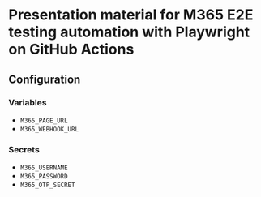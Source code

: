 # Presentation material for M365 E2E testing automation with Playwright on GitHub Actions

## Configuration

### Variables

- `M365_PAGE_URL`
- `M365_WEBHOOK_URL`

### Secrets

- `M365_USERNAME`
- `M365_PASSWORD`
- `M365_OTP_SECRET`
